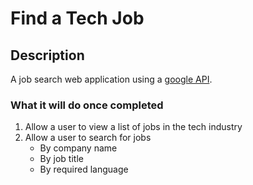 # Find a Tech Job

## Description

A job search web application using a [google API](https://cloud.google.com/talent-solution/job-search/v3/docs/basics).

### What it will do once completed

1. Allow a user to view a list of jobs in the tech industry
2. Allow a user to search for jobs
     - By company name
     - By job title
     - By required language
